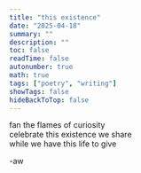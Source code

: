 ```yaml
---
title: "this existence"
date: "2025-04-18"
summary: ""
description: ""
toc: false
readTime: false
autonumber: true
math: true
tags: ["poetry", "writing"]
showTags: false
hideBackToTop: false
---
```


fan the flames of curiosity  
celebrate this existence we share  
while we have this life to give  

-aw